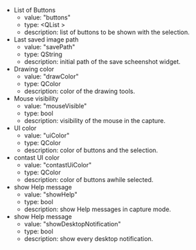 - List of Buttons
    - value: "buttons"
    - type: <QList<int> >
    - description: list of buttons to be shown with the selection.
- Last saved image path
    - value: "savePath"
    - type: QString
    - description: initial path of the save scheenshot widget.
- Drawing color
    - value: "drawColor"
    - type: QColor
    - description: color of the drawing tools.
- Mouse visibility
    - value: "mouseVisible"
    - type: bool
    - description: visibility of the mouse in the capture.
- UI color
    - value: "uiColor"
    - type: QColor
    - description: color of buttons and the selection.
- contast UI color
    - value: "contastUiColor"
    - type: QColor
    - description: color of buttons awhile selected.
- show Help message
    - value: "showHelp"
    - type: bool
    - description: show Help messages in capture mode.
- show Help message
    - value: "showDesktopNotification"
    - type: bool
    - description: show every desktop notification.
